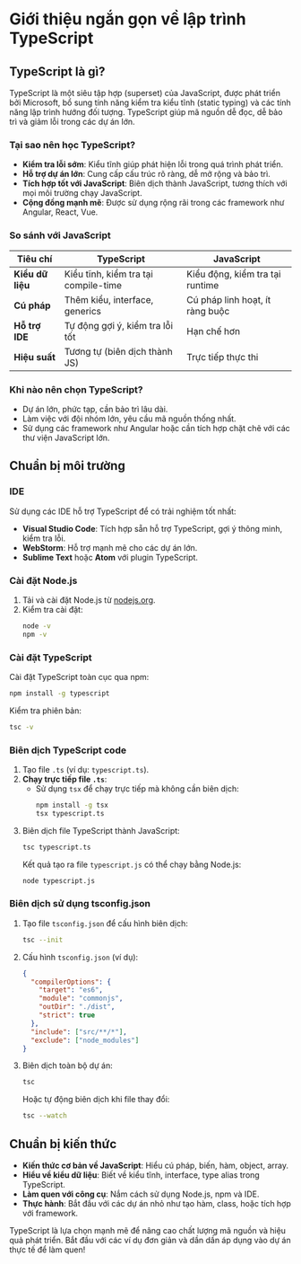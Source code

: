 # Giới thiệu ngắn gọn về lập trình TypeScript

## TypeScript là gì?

TypeScript là một siêu tập hợp (superset) của JavaScript, được phát triển bởi Microsoft, bổ sung tính năng kiểm tra kiểu tĩnh (static typing) và các tính năng lập trình hướng đối tượng. TypeScript giúp mã nguồn dễ đọc, dễ bảo trì và giảm lỗi trong các dự án lớn.

### Tại sao nên học TypeScript?

- **Kiểm tra lỗi sớm**: Kiểu tĩnh giúp phát hiện lỗi trong quá trình phát triển.
- **Hỗ trợ dự án lớn**: Cung cấp cấu trúc rõ ràng, dễ mở rộng và bảo trì.
- **Tích hợp tốt với JavaScript**: Biên dịch thành JavaScript, tương thích với mọi môi trường chạy JavaScript.
- **Cộng đồng mạnh mẽ**: Được sử dụng rộng rãi trong các framework như Angular, React, Vue.

### So sánh với JavaScript

| Tiêu chí         | TypeScript                           | JavaScript                      |
| ---------------- | ------------------------------------ | ------------------------------- |
| **Kiểu dữ liệu** | Kiểu tĩnh, kiểm tra tại compile-time | Kiểu động, kiểm tra tại runtime |
| **Cú pháp**      | Thêm kiểu, interface, generics       | Cú pháp linh hoạt, ít ràng buộc |
| **Hỗ trợ IDE**   | Tự động gợi ý, kiểm tra lỗi tốt      | Hạn chế hơn                     |
| **Hiệu suất**    | Tương tự (biên dịch thành JS)        | Trực tiếp thực thi              |

### Khi nào nên chọn TypeScript?

- Dự án lớn, phức tạp, cần bảo trì lâu dài.
- Làm việc với đội nhóm lớn, yêu cầu mã nguồn thống nhất.
- Sử dụng các framework như Angular hoặc cần tích hợp chặt chẽ với các thư viện JavaScript lớn.

## Chuẩn bị môi trường

### IDE

Sử dụng các IDE hỗ trợ TypeScript để có trải nghiệm tốt nhất:

- **Visual Studio Code**: Tích hợp sẵn hỗ trợ TypeScript, gợi ý thông minh, kiểm tra lỗi.
- **WebStorm**: Hỗ trợ mạnh mẽ cho các dự án lớn.
- **Sublime Text** hoặc **Atom** với plugin TypeScript.

### Cài đặt Node.js

1. Tải và cài đặt Node.js từ [nodejs.org](https://nodejs.org).
2. Kiểm tra cài đặt:
   ```bash
   node -v
   npm -v
   ```

### Cài đặt TypeScript

Cài đặt TypeScript toàn cục qua npm:

```bash
npm install -g typescript
```

Kiểm tra phiên bản:

```bash
tsc -v
```

### Biên dịch TypeScript code

1. Tạo file `.ts` (ví dụ: `typescript.ts`).
2. **Chạy trực tiếp file `.ts`**:
   - Sử dụng `tsx` để chạy trực tiếp mà không cần biên dịch:
     ```bash
     npm install -g tsx
     tsx typescript.ts
     ```
3. Biên dịch file TypeScript thành JavaScript:
   ```bash
   tsc typescript.ts
   ```
   Kết quả tạo ra file `typescript.js` có thể chạy bằng Node.js:
   ```bash
   node typescript.js
   ```

### Biên dịch sử dụng tsconfig.json

1. Tạo file `tsconfig.json` để cấu hình biên dịch:
   ```bash
   tsc --init
   ```
2. Cấu hình `tsconfig.json` (ví dụ):
   ```json
   {
     "compilerOptions": {
       "target": "es6",
       "module": "commonjs",
       "outDir": "./dist",
       "strict": true
     },
     "include": ["src/**/*"],
     "exclude": ["node_modules"]
   }
   ```
3. Biên dịch toàn bộ dự án:
   ```bash
   tsc
   ```
   Hoặc tự động biên dịch khi file thay đổi:
   ```bash
   tsc --watch
   ```

## Chuẩn bị kiến thức

- **Kiến thức cơ bản về JavaScript**: Hiểu cú pháp, biến, hàm, object, array.
- **Hiểu về kiểu dữ liệu**: Biết về kiểu tĩnh, interface, type alias trong TypeScript.
- **Làm quen với công cụ**: Nắm cách sử dụng Node.js, npm và IDE.
- **Thực hành**: Bắt đầu với các dự án nhỏ như tạo hàm, class, hoặc tích hợp với framework.

TypeScript là lựa chọn mạnh mẽ để nâng cao chất lượng mã nguồn và hiệu quả phát triển. Bắt đầu với các ví dụ đơn giản và dần dần áp dụng vào dự án thực tế để làm quen!
